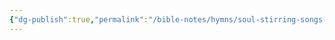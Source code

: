 ```yaml
---
{"dg-publish":true,"permalink":"/bible-notes/hymns/soul-stirring-songs-and-hymns/zion-s-hill/","title":"Zion's Hill"}
---
```




